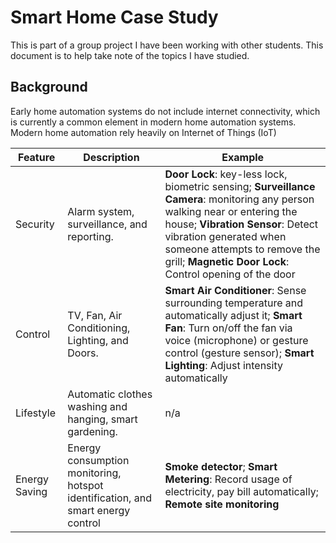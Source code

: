 # Smart Home Case Study
This is part of a group project I have been working with other students. This document is to help take note of the topics I have studied.

## Background
Early home automation systems do not include internet connectivity, which is currently a common element in modern home automation systems. Modern home automation rely heavily on Internet of Things (IoT)

| Feature | Description | Example |
| --- | --- | --- |
| Security | Alarm system, surveillance, and reporting. | **Door Lock**: key-less lock, biometric sensing; **Surveillance Camera**: monitoring any person walking near or entering the house; **Vibration Sensor**: Detect vibration generated when someone attempts to remove the grill; **Magnetic Door Lock**: Control opening of the door |
| Control | TV, Fan, Air Conditioning, Lighting, and Doors. | **Smart Air Conditioner**: Sense surrounding temperature and automatically adjust it; **Smart Fan**: Turn on/off the fan via voice (microphone) or gesture control (gesture sensor); **Smart Lighting**: Adjust intensity automatically |
| Lifestyle | Automatic clothes washing and hanging, smart gardening. | n/a |
| Energy Saving | Energy consumption monitoring, hotspot identification, and smart energy control | **Smoke detector**; **Smart Metering**: Record usage of electricity, pay bill automatically; **Remote site monitoring** |
